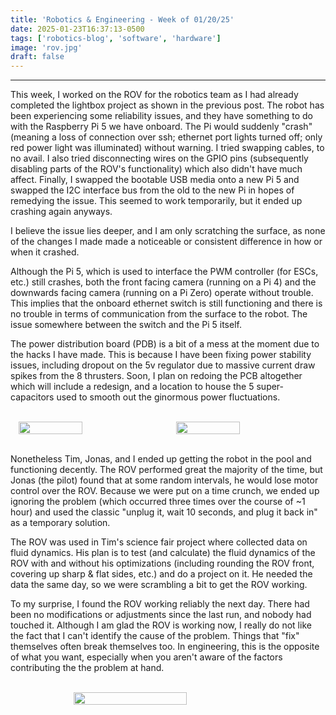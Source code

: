 ```yaml
---
title: 'Robotics & Engineering - Week of 01/20/25'
date: 2025-01-23T16:37:13-0500
tags: ['robotics-blog', 'software', 'hardware']
image: 'rov.jpg'
draft: false
---
```


---

This week, I worked on the ROV for the robotics team as I had already completed the lightbox project as shown in the previous post. The robot has been experiencing some reliability issues, and they have something to do with the Raspberry Pi 5 we have onboard. The Pi would suddenly "crash" (meaning a loss of connection over ssh; ethernet port lights turned off; only red power light was illuminated) without warning. I tried swapping cables, to no avail. I also tried disconnecting wires on the GPIO pins (subsequently disabling parts of the ROV's functionality) which also didn't have much affect. Finally, I swapped the bootable USB media onto a new Pi 5 and swapped the I2C interface bus from the old to the new Pi in hopes of remedying the issue. This seemed to work temporarily, but it ended up crashing again anyways.

I believe the issue lies deeper, and I am only scratching the surface, as none of the changes I made made a noticeable or consistent difference in how or when it crashed.

Although the Pi 5, which is used to interface the PWM controller (for ESCs, etc.) still crashes, both the front facing camera (running on a Pi 4) and the downwards facing camera (running on a Pi Zero) operate without trouble. This implies that the onboard ethernet switch is still functioning and there is no trouble in terms of communication from the surface to the robot. The issue somewhere between the switch and the Pi 5 itself.

The power distribution board (PDB) is a bit of a mess at the moment due to the hacks I have made. This is because I have been fixing power stability issues, including dropout on the 5v regulator due to massive current draw spikes from the 8 thrusters. Soon, I plan on redoing the PCB altogether which will include a redesign, and a location to house the 5 super-capacitors used to smooth out the ginormous power fluctuations.

<br>
<div style="display: flex;">
    <br>
    <img 
        onclick="window.location.href=this.src;" 
        style="display: block; margin-left: auto; margin-right: auto; width: 45%;" 
        src="/posts/01-20-25/electronics.jpg">
    </img>
    <img 
        onclick="window.location.href=this.src;" 
        style="display: block; margin-left: auto; margin-right: auto; width: 45%;" 
        src="/posts/01-20-25/index.jpg">
    </img>
    <br>
</div>
<br>

Nonetheless Tim, Jonas, and I ended up getting the robot in the pool and functioning decently. The ROV performed great the majority of the time, but Jonas (the pilot) found that at some random intervals, he would lose motor control over the ROV. Because we were put on a time crunch, we ended up ignoring the problem (which occurred three times over the course of ~1 hour) and used the classic "unplug it, wait 10 seconds, and plug it back in" as a temporary solution.

The ROV was used in Tim's science fair project where collected data on fluid dynamics. His plan is to test (and calculate) the fluid dynamics of the ROV with and without his optimizations (including rounding the ROV front, covering up sharp & flat sides, etc.) and do a project on it. He needed the data the same day, so we were scrambling a bit to get the ROV working.

To my surprise, I found the ROV working reliably the next day. There had been no modifications or adjustments since the last run, and nobody had touched it. Although I am glad the ROV is working now, I really do not like the fact that I can't identify the cause of the problem. Things that "fix" themselves often break themselves too. In engineering, this is the opposite of what you want, especially when you aren't aware of the factors contributing the the problem at hand.

<br>
<div style="display: flex;">
    <br>
    <img 
        onclick="window.location.href=this.src;" 
        style="display: block; margin-left: auto; margin-right: auto; width: 60%;" 
        src="/posts/01-20-25/rov.jpg">
    </img>
    <br>
</div>
<br>